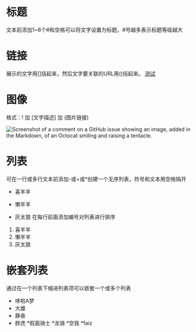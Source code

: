 # 标题
文本前添加1~6个#和空格可以将文字设置为标题，#号越多表示标题等级越大

# 链接
展示的文字用[]括起来，然后文字要关联的URL用()括起来。
[测试](http://www.ever2022.com)

# 图像
格式：! 加 [文字描述] 加 (图片链接)

![Screenshot of a comment on a GitHub issue showing an image, added in the Markdown, of an Octocat smiling and raising a tentacle.](https://myoctocat.com/assets/images/base-octocat.svg)
<picture>
  <source media="(prefers-color-scheme: dark)" srcset="https://user-images.githubusercontent.com/25423296/163456776-7f95b81a-f1ed-45f7-b7ab-8fa810d529fa.png">
</picture>

# 列表
可在一行或多行文本前添加-或+或*创建一个无序列表，符号和文本用空格隔开
* 喜羊羊
- 懒羊羊
+ 灰太狼
在每行前面添加编号对列表进行排序
1. 喜羊羊
2. 懒羊羊
3. 灰太狼

# 嵌套列表
通过在一个列表下缩进列表项可以嵌套一个或多个列表
* 哆啦A梦
 * 大雄
 * 静香
 * 胖虎
*假面骑士
 *龙骑
 *空我
 *faiz
